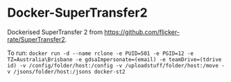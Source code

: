 # Docker-SuperTransfer2
Dockerised SuperTransfer 2 from https://github.com/flicker-rate/SuperTransfer2.

To run: 
```docker run -d --name rclone -e PUID=501 -e PGID=12 -e TZ=Australia\Brisbane -e gdsaImpersonate=(email) -e teamDrive=(tdrive id) -v /config/folder/host:/config -v /uploadstuff/folder/host:/move -v /jsons/folder/host:/jsons docker-st2 ```